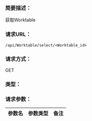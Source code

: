 ### **简要描述：**

获取Worktable

### **请求URL：**

`/api/Worktable/select/<Worktable_id>`

### **请求方式：**

GET

### **类型：**

### **请求参数：**

|参数名|参数类型|备注|
|:--|:--|:--|
